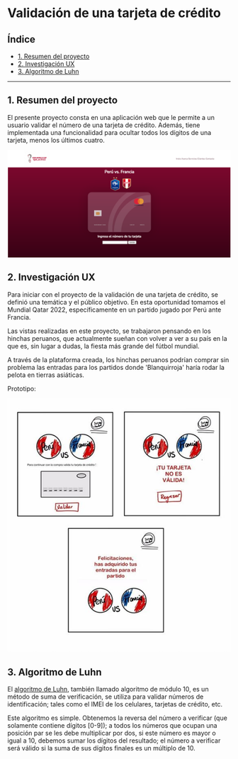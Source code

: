 # Validación de una tarjeta de crédito

## Índice

* [1. Resumen del proyecto](#1-resumen-del-proyecto)
* [2. Investigación UX](#2-investigación-ux)
* [3. Algoritmo de Luhn](#3-algoritmo-de-lunh)

***

## 1. Resumen del proyecto

El presente proyecto consta en una aplicación web que le permite a un
usuario validar el número de una tarjeta de crédito. Además, tiene 
implementada una funcionalidad para ocultar todos los dígitos de una tarjeta,
menos los últimos cuatro.

![vista final del proyecto](https://github.com/CarmenMerino/LIM017-card-validation/blob/prueba-1/src/imagenes/vista-final.png?raw=true)

## 2. Investigación UX

Para iniciar con el proyecto de la validación de una tarjeta de crédito, 
se definió una temática y el público objetivo. En esta oportunidad tomamos
el Mundial Qatar 2022, específicamente en un partido jugado por Perú ante Francia. 

Las vistas realizadas en este proyecto, se trabajaron pensando en los hinchas 
peruanos, que actualmente sueñan con volver a ver a su país en la que es,
sin lugar a dudas, la fiesta más grande del fútbol mundial. 

A través de la plataforma creada, los hinchas peruanos podrían comprar sin problema
las entradas para los partidos donde 'Blanquirroja' haría rodar la pelota en tierras
asiáticas. 

Prototipo: 

![prototipo](https://github.com/CarmenMerino/LIM017-card-validation/blob/prueba-1/src/imagenes/prototipo.jpg?raw=true)

## 3. Algoritmo de Luhn
El [algoritmo de Luhn](https://es.wikipedia.org/wiki/Algoritmo_de_Luhn),
también llamado algoritmo de módulo 10, es un método de suma de verificación,
se utiliza para validar números de identificación; tales como el IMEI de los
celulares, tarjetas de crédito, etc.

Este algoritmo es simple. Obtenemos la reversa del número a verificar (que
solamente contiene dígitos [0-9]); a todos los números que ocupan una posición
par se les debe multiplicar por dos, si este número es mayor o igual a 10,
debemos sumar los dígitos del resultado; el número a verificar será válido si
la suma de sus dígitos finales es un múltiplo de 10.